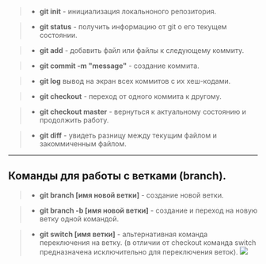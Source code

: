 >* __git init__ - инициализация локальноного репозитория.

>* __git status__ - получить информацию от git о его текущем состоянии.

>* __git add__ - добавить файл или файлы к следующему коммиту.

>* __git commit -m "message"__ - создание коммита.

>* __git log__ вывод на экран всех коммитов с их хеш-кодами.

>* __git checkout__ - переход от одного коммита к другому.

>* __git checkout master__ - вернуться к актуальному состоянию и продолжить работу.

>* __git diff__ - увидеть разницу между текущим файлом и закоммиченным файлом.
---

## Команды для работы с ветками (branch).

>* __git branch [имя новой ветки]__ - создание новой ветки.

>* __git branch -b [имя новой ветки]__ - создание и переход на новую ветку одной командой.

>* __git switch [имя ветки]__ - альтернативная команда переключения на ветку. (в отличии от checkout команда switch предназначена исключительно для переключения веток).
![](geekbrains.jpeg)